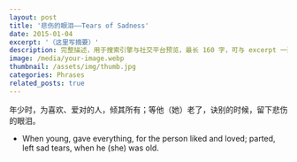 ```yaml
---
layout: post
title: '悲伤的眼泪——Tears of Sadness'
date: 2015-01-04
excerpt: '（这里写摘要）'
description: 完整描述，用于搜索引擎与社交平台预览，最长 160 字，可与 excerpt 一致
image: /media/your-image.webp
thumbnail: /assets/img/thumb.jpg
categories: Phrases
related_posts: true
---
```


年少时，为喜欢、爱对的人，倾其所有；等他（她）老了，诀别的时候，留下悲伤的眼泪。

- When young, gave everything, for the person liked and loved; parted, left sad tears, when he (she) was old.